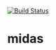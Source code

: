 [![Build Status](https://travis-ci.org/spals/midas.svg?branch=master)](https://travis-ci.org/spals/midas)

# midas

